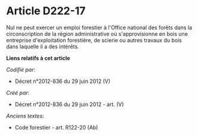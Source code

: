 # Article D222-17

Nul ne peut exercer un emploi forestier à l'Office national des forêts dans la circonscription de la région administrative où
s'approvisionne en bois une entreprise d'exploitation forestière, de scierie ou autres travaux du bois dans laquelle il a des
intérêts.

**Liens relatifs à cet article**

_Codifié par_:

  - Décret n°2012-836 du 29 juin 2012 (V)

_Créé par_:

  - Décret n°2012-836 du 29 juin 2012 - art. (V)

_Anciens textes_:

  - Code forestier - art. R122-20 (Ab)
